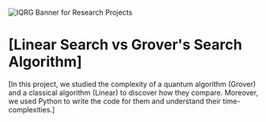 ![IQRG Banner for Research Projects](../IQRG_Banner_Research_Projects_2024.png)

# [Linear Search vs Grover's Search Algorithm]

[In this project, we studied the complexity of a quantum algorithm (Grover) and a classical algorithm (Linear) to discover how they compare. Moreover, we used Python to write the code for them and understand their time-complexities.]
